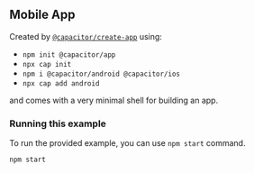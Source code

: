 ## Mobile App

Created by [`@capacitor/create-app`](https://github.com/ionic-team/create-capacitor-app) using:

- `npm init @capacitor/app`
- `npx cap init`
- `npm i @capacitor/android @capacitor/ios`
- `npx cap add android`

and comes with a very minimal shell for building an app.

### Running this example

To run the provided example, you can use `npm start` command.

```bash
npm start
```
